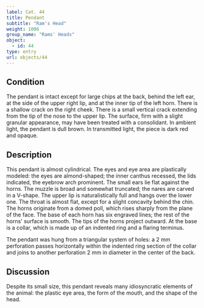 ```yaml
---
label: Cat. 44
title: Pendant
subtitle: "Ram's Head"
weight: 1006
group_name: "Rams' Heads"
object:
  - id: 44
type: entry
url: objects/44
---
```


## Condition

The pendant is intact except for large chips at the back, behind the left ear, at the side of the upper right lip, and at the inner tip of the left horn. There is a shallow crack on the right cheek. There is a small vertical crack extending from the tip of the nose to the upper lip. The surface, firm with a slight granular appearance, may have been treated with a consolidant. In ambient light, the pendant is dull brown. In transmitted light, the piece is dark red and opaque.

## Description

This pendant is almost cylindrical. The eyes and eye area are plastically modeled: the eyes are almond-shaped; the inner canthus recessed, the lids indicated, the eyebrow arch prominent. The small ears lie flat against the horns. The muzzle is broad and somewhat truncated; the nares are carved in a V-shape. The upper lip is naturalistically full and hangs over the lower one. The throat is almost flat, except for a slight concavity behind the chin. The horns originate from a domed poll, which rises sharply from the plane of the face. The base of each horn has six engraved lines; the rest of the horns' surface is smooth. The tips of the horns project outward. At the base is a collar, which is made up of an indented ring and a flaring terminus.

The pendant was hung from a triangular system of holes: a 2 mm perforation passes horizontally within the indented ring section of the collar and joins to another perforation 2 mm in diameter in the center of the back.

## Discussion

Despite its small size, this pendant reveals many idiosyncratic elements of the animal: the plastic eye area, the form of the mouth, and the shape of the head.
